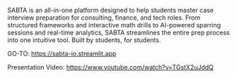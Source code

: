 <!-- README improved by ChatGPT using the following prompt:
"Take my explantion of my Interview Preperation Platfrom and make it shorter and more attractive to read."
OpenAI. (2025). ChatGPT (Version 4.o) [Large language model]. https://chatgpt.com -->

SABTA is an all-in-one platform designed to help students master case interview preparation for consulting, finance, and tech roles. From structured frameworks and interactive math drills to AI-powered sparring sessions and real-time analytics, SABTA streamlines the entire prep process into one intuitive tool. Built by students, for students.

GO-TO:
https://sabta-io.streamlit.app

Presentation Video:
https://www.youtube.com/watch?v=TGstX2uJddQ

<!-- Stock video footage created on Artlist
Artlist. (2025). AI Image & Video [Video Software]. https://artlist.io/image-to-video-ai -->

<!-- Voice-over created on Artlist
Artlist. (2025). AI Image & Video [Audio Software]. https://artlist.io/voice-over -->
